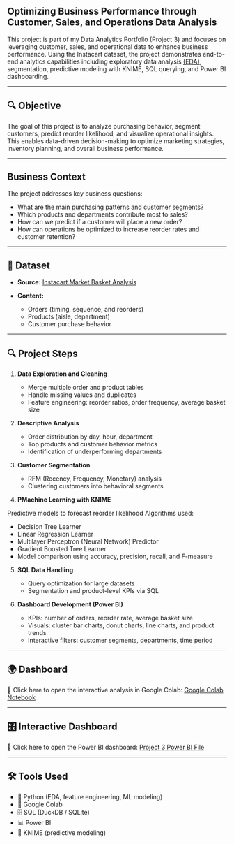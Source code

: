 ## Optimizing Business Performance through Customer, Sales, and Operations Data Analysis

This project is part of my Data Analytics Portfolio (Project 3) and focuses on leveraging customer, sales, and operational data to enhance business performance. Using the Instacart dataset, the project demonstrates end-to-end analytics capabilities including exploratory data analysis [(EDA)](https://github.com/Nizar-Gadari/Project-3/blob/main/EDA%20using%20Power%20BI.pdf), segmentation, predictive modeling with KNIME, SQL querying, and Power BI dashboarding.
________________________________________
## 🔍 Objective

The goal of this project is to analyze purchasing behavior, segment customers, predict reorder likelihood, and visualize operational insights. This enables data-driven decision-making to optimize marketing strategies, inventory planning, and overall business performance.
________________________________________
## Business Context

The project addresses key business questions:

* What are the main purchasing patterns and customer segments?
* Which products and departments contribute most to sales?
* How can we predict if a customer will place a new order?
* How can operations be optimized to increase reorder rates and customer retention?
________________________________________
## 📑 Dataset

* **Source:** [Instacart Market Basket Analysis](https://www.kaggle.com/datasets/psparks/instacart-market-basket-analysis/data)
* **Content:**

  * Orders (timing, sequence, and reorders)
  * Products (aisle, department)
  * Customer purchase behavior
________________________________________
## 🔍 Project Steps

1. **Data Exploration and Cleaning**

   * Merge multiple order and product tables
   * Handle missing values and duplicates
   * Feature engineering: reorder ratios, order frequency, average basket size
2. **Descriptive Analysis**

   * Order distribution by day, hour, department
   * Top products and customer behavior metrics
   * Identification of underperforming departments
3. **Customer Segmentation**

   * RFM (Recency, Frequency, Monetary) analysis
   * Clustering customers into behavioral segments
4. **PMachine Learning with KNIME**

Predictive models to forecast reorder likelihood
Algorithms used:

   * Decision Tree Learner
   * Linear Regression Learner
   * Multilayer Perceptron (Neural Network) Predictor
   * Gradient Boosted Tree Learner
   * Model comparison using accuracy, precision, recall, and F-measure
5. **SQL Data Handling**

   * Query optimization for large datasets
   * Segmentation and product-level KPIs via SQL
6. **Dashboard Development (Power BI)**

   * KPIs: number of orders, reorder rate, average basket size
   * Visuals: cluster bar charts, donut charts, line charts, and product trends
   * Interactive filters: customer segments, departments, time period
________________________________________
## 🌍 Dashboard

🔗 Click here to open the interactive analysis in Google Colab:
[Google Colab Notebook](https://colab.research.google.com/drive/14xBzfE8medboLO-NO9E-WdThDmNxZw37) 
________________________________________
## 🎛️ Interactive Dashboard

🔗 Click here to open the Power BI dashboard:
[Project 3 Power BI File](https://github.com/Nizar-Gadari/Project-3/blob/main/Reorders.pdf) 
________________________________________
## 🛠️ Tools Used

* 🐍 Python (EDA, feature engineering, ML modeling)
* 🧪 Google Colab
* 🗄️ SQL (DuckDB / SQLite)
* 📊 Power BI
* 🔗 KNIME (predictive modeling)
